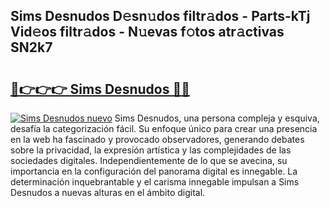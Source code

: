 ## Sims Desnudos D𝚎sn𝚞dos filtr𝚊dos - Parts-kTj Vid𝚎os filtr𝚊dos - N𝚞evas f𝚘tos atr𝚊ctivas SN2k7

# <h2><a href="http://mbbi3uv.tromn.icu/?c=Sims+Desnudos">🔗👉👉👉 Sims Desnudos 🔗🔗</a></h2>

[![Sims Desnudos nuevo](https://i.imgur.com/pEAQMta.gif)](http://mbbi3uv.tromn.icu/?c=Sims+Desnudos)
Sims Desnudos, una persona compleja y esquiva, desafía la categorización fácil. Su enfoque único para crear una presencia en la web ha fascinado y provocado observadores, generando debates sobre la privacidad, la expresión artística y las complejidades de las sociedades digitales. Independientemente de lo que se avecina, su importancia en la configuración del panorama digital es innegable. La determinación inquebrantable y el carisma innegable impulsan a Sims Desnudos a nuevas alturas en el ámbito digital.
